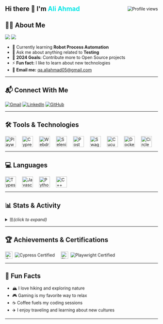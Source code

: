 <div style="display: flex; align-items: center; justify-content: space-between;">
  <h2 style="margin: 0;">Hi there 👋 I'm <span style="color:#00e6e6">Ali Ahmad</span></h2>
  <img src="https://komarev.com/ghpvc/?username=aliaurangzaib05&color=yellow&style=for-the-badge&abbreviated=true" alt="Profile views" />
</div>

## 🧑‍💻 About Me

<img src="https://img.shields.io/badge/QA%20Automation%20Engineer-ff6e96?style=for-the-badge" /> <img src="https://img.shields.io/badge/5%2B%20Years%20Experience-282a36?style=for-the-badge&logo=github" />

- 🌱 Currently learning **Robot Process Automation**
- 💬 Ask me about anything related to **Testing**
- 🥅 **2024 Goals:** Contribute more to Open Source projects
- ⚡ **Fun fact:** I like to learn about new technologies
- 📧 **Email me:** [qa.aliahmad05@gmail.com][Gmail]

---

## 📬 Connect With Me

<a href="mailto:qa.aliahmad05@gmail.com"><img src="https://img.shields.io/badge/Gmail-D14836?style=for-the-badge&logo=gmail&logoColor=white" alt="Gmail" /></a>
<a href="https://www.linkedin.com/in/ali-ahmad-qa/"><img src="https://img.shields.io/badge/LinkedIn-0077B5?style=for-the-badge&logo=linkedin&logoColor=white" alt="LinkedIn" /></a>
<a href="https://github.com/qa-ali"><img src="https://img.shields.io/badge/GitHub-282a36?style=for-the-badge&logo=github&logoColor=white" alt="GitHub" /></a>

---

## 🛠️ Tools & Technologies

<div style="display: flex; gap: 20px; flex-wrap: wrap; align-items: center;">
  <img alt="Playwright" width="36px" src="https://playwright.dev/img/playwright-logo.svg" />
  <img alt="Cypress" width="36px" src="https://avatars.githubusercontent.com/u/8908513?s=48&v=4" />
  <img alt="WebdriverIO" width="36px" src="https://avatars.githubusercontent.com/u/6512473?s=48&v=4" />
  <img alt="Selenium" width="36px" src="https://avatars.githubusercontent.com/u/983927?s=48&v=4" />
  <img alt="Postman" width="36px" src="https://avatars.githubusercontent.com/u/10251060?s=200&v=4" />
  <img alt="Swagger" width="36px" src="https://avatars.githubusercontent.com/u/7658037?s=200&v=4" />
  <img alt="Cucumber" width="36px" src="https://avatars.githubusercontent.com/u/320565?s=48&v=4" />
  <img alt="Docker" width="36px" src="https://avatars.githubusercontent.com/u/5429470?s=200&v=4" />
  <img alt="CircleCI" width="36px" src="https://avatars.githubusercontent.com/u/1231870?s=200&v=4" />
</div>

---

## 💻 Languages

<div style="display: flex; gap: 20px; flex-wrap: wrap; align-items: center;">
  <img alt="Typescript" width="36px" src="https://cdn.fosstodon.org/accounts/avatars/110/470/955/844/953/946/original/48448b5649f31299.png" />
  <img alt="Javascript" width="36px" src="https://upload.wikimedia.org/wikipedia/commons/thumb/6/6a/JavaScript-logo.png/800px-JavaScript-logo.png" />
  <img alt="Python" width="36px" src="https://avatars.githubusercontent.com/u/1525981?s=200&v=4" />
  <img alt="C++" width="36px" src="https://upload.wikimedia.org/wikipedia/commons/thumb/1/18/ISO_C%2B%2B_Logo.svg/640px-ISO_C%2B%2B_Logo.svg.png" />
</div>

---

## 📊 Stats & Activity

<details>
  <summary>☰<em>(click to expand)</em></summary>
  <br />
  <h3 style="color: #ff6e96; margin-bottom: 10px;">✨ My GitHub Stats ✨</h3>
  <p style="color: #f8f8f2; font-size: 16px; margin-bottom: 20px;">A quick look at my open source journey and favorite languages!</p>
  <div style="display: flex; gap: 40px;">
    <div style="box-shadow: 0 4px 24px rgba(0,0,0,0.15); border-radius: 12px; overflow: hidden; background: #23272e; padding: 12px;">
      <img height="160" src="https://github-readme-stats.vercel.app/api?username=qa-ali&show_icons=true&theme=dracula" />
    </div>
    <div style="box-shadow: 0 4px 24px rgba(0,0,0,0.15); border-radius: 12px; overflow: hidden; background: #23272e; padding: 12px;">
      <img height="160" src="https://github-readme-stats.vercel.app/api/top-langs?username=qa-ali&layout=compact&langs_count=8&card_width=320&bg_color=282a36&title_color=ff6e96&text_color=f8f8f2" />
    </div>
  </div>
</details>

---

## 🏆 Achievements & Certifications

<div style="display: flex; gap: 20px; align-items: center; flex-wrap: wrap;">
  <div style="display: flex; align-items: center; gap: 8px;">
    <img src="https://www.cypress.io/favicon.svg" alt="Cypress Logo" width="24" height="24" style="vertical-align: middle;" />
    <img src="https://img.shields.io/badge/CYPRESS%20CERTIFIED-06B6D4?style=for-the-badge" alt="Cypress Certified" />
  </div>
  <div style="display: flex; align-items: center; gap: 8px;">
    <img src="https://playwright.dev/img/playwright-logo.svg" alt="Playwright Logo" width="24" height="24" style="vertical-align: middle;" />
    <img src="https://img.shields.io/badge/PLAYWRIGHT%20CERTIFIED-2EAD33?style=for-the-badge" alt="Playwright Certified" />
  </div>
</div>

---

## 🎉 Fun Facts

- 🏔️ I love hiking and exploring nature
- 🎮 Gaming is my favorite way to relax
- ☕ Coffee fuels my coding sessions
- ✈️ I enjoy traveling and learning about new cultures

---

[Gmail]: mailto:qa.aliahmad05@gmail.com

<!--
-->

[Playwright]: https://playwright.dev/
[Cypress]: https://www.cypress.io/
[WebdriverIO]: https://webdriver.io/
[Selenium]: https://www.selenium.dev/
[Postman]: https://www.postman.com/
[Swagger]: https://swagger.io/
[Cucumber]: https://cucumber.io/
[Docker]: https://www.docker.com/
[CircleCI]: https://circleci.com/

<!--
-->

[Typescript]: https://www.typescriptlang.org/
[Javascript]: https://developer.mozilla.org/en-US/docs/Web/JavaScript
[Python]: https://www.python.org/
[C++]: https://cplusplus.com/
